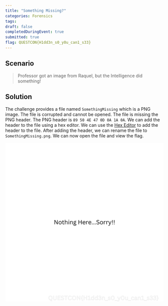 ```yaml
---
title: "Something Missing?"
categories: Forensics
tags: 
draft: false
completedDuringEvent: true
submitted: true
flag: QUESTCON{H1dd3n_s0_y0u_can1_s33}
---
```

## Scenario

> Professor got an image from Raquel, but the Intelligence did something!

## Solution

The challenge provides a file named `SomethingMissing` which is a PNG image. The file is corrupted and cannot be opened. The file is missing the PNG header. The PNG header is `89 50 4E 47 0D 0A 1A 0A`. We can add the header to the file using a hex editor. We can use the [Hex Editor](https://hexed.it/) to add the header to the file. After adding the header, we can rename the file to `SomethingMissing.png`. We can now open the file and view the flag.

![SomethingMissing.png](SomethingMissing.png)
